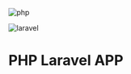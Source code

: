 ![php](https://image.flaticon.com/icons/png/128/2125/2125028.png)

![laravel](https://i.pinimg.com/originals/ac/de/06/acde0635ba4c8fbfc372f4c89925c6a3.png)

# PHP Laravel APP

